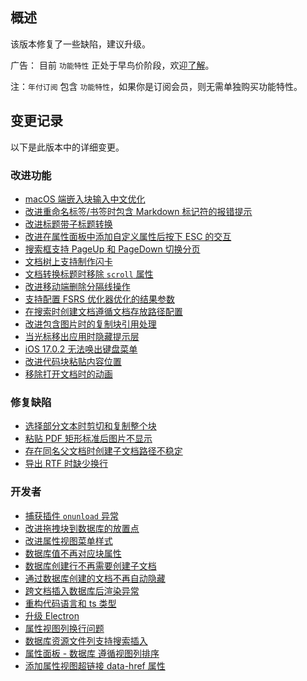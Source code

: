 ## 概述

该版本修复了一些缺陷，建议升级。

广告： 目前 `功能特性` 正处于早鸟价阶段，欢迎[了解](https://b3log.org/siyuan/pricing.html)。

注：`年付订阅` 包含 `功能特性`，如果你是订阅会员，则无需单独购买功能特性。

## 变更记录

以下是此版本中的详细变更。

### 改进功能

* [macOS 端嵌入块输入中文优化](https://github.com/siyuan-note/siyuan/issues/9216)
* [改进重命名标签/书签时包含 Markdown 标记符的报错提示](https://github.com/siyuan-note/siyuan/issues/9248)
* [改进标题带子标题转换](https://github.com/siyuan-note/siyuan/issues/9264)
* [改进在属性面板中添加自定义属性后按下 ESC 的交互](https://github.com/siyuan-note/siyuan/issues/9282)
* [搜索框支持 PageUp 和 PageDown 切换分页](https://github.com/siyuan-note/siyuan/issues/9284)
* [文档树上支持制作闪卡](https://github.com/siyuan-note/siyuan/issues/9288)
* [文档转换标题时移除 `scroll` 属性](https://github.com/siyuan-note/siyuan/issues/9297)
* [改进移动端删除分隔线操作](https://github.com/siyuan-note/siyuan/issues/9302)
* [支持配置 FSRS 优化器优化的结果参数](https://github.com/siyuan-note/siyuan/issues/9309)
* [在搜索时创建文档遵循文档存放路径配置](https://github.com/siyuan-note/siyuan/issues/9316)
* [改进包含图片时的复制块引用处理](https://github.com/siyuan-note/siyuan/issues/9317)
* [当光标移出应用时隐藏提示层](https://github.com/siyuan-note/siyuan/issues/9318)
* [iOS 17.0.2 无法唤出键盘菜单](https://github.com/siyuan-note/siyuan/issues/9320)
* [改进代码块粘贴内容位置](https://github.com/siyuan-note/siyuan/issues/9323)
* [移除打开文档时的动画](https://github.com/siyuan-note/siyuan/issues/9324)

### 修复缺陷

* [选择部分文本时剪切和复制整个块](https://github.com/siyuan-note/siyuan/issues/9283)
* [粘贴 PDF 矩形标准后图片不显示](https://github.com/siyuan-note/siyuan/issues/9321)
* [存在同名父文档时创建子文档路径不稳定](https://github.com/siyuan-note/siyuan/issues/9322)
* [导出 RTF 时缺少换行](https://github.com/siyuan-note/siyuan/issues/9325)

### 开发者

* [捕获插件 `onunload` 异常](https://github.com/siyuan-note/siyuan/issues/9240)
* [改进拖拽块到数据库的放置点](https://github.com/siyuan-note/siyuan/issues/9273)
* [改进属性视图菜单样式](https://github.com/siyuan-note/siyuan/issues/9281)
* [数据库值不再对应块属性](https://github.com/siyuan-note/siyuan/issues/9293)
* [数据库创建行不再需要创建子文档](https://github.com/siyuan-note/siyuan/issues/9294)
* [通过数据库创建的文档不再自动隐藏](https://github.com/siyuan-note/siyuan/issues/9298)
* [跨文档插入数据库后渲染异常](https://github.com/siyuan-note/siyuan/issues/9299) 
* [重构代码语言和 ts 类型](https://github.com/siyuan-note/siyuan/pull/9300)
* [升级 Electron](https://github.com/siyuan-note/siyuan/issues/9301)
* [属性视图列换行问题](https://github.com/siyuan-note/siyuan/issues/9303)
* [数据库资源文件列支持搜索插入](https://github.com/siyuan-note/siyuan/issues/9313)
* [属性面板 - 数据库 遵循视图列排序](https://github.com/siyuan-note/siyuan/issues/9319)
* [添加属性视图超链接 data-href 属性](https://github.com/siyuan-note/siyuan/issues/9291)
